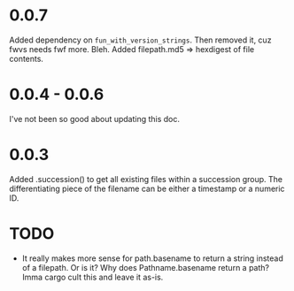 0.0.7
=====

Added dependency on `fun_with_version_strings`.  Then removed it, cuz fwvs needs fwf more.  Bleh.
Added filepath.md5 => hexdigest of file contents.


0.0.4 - 0.0.6
=============

I've not been so good about updating this doc.


0.0.3
=====

Added .succession() to get all existing files within a succession group.  The differentiating piece of the filename can be either a timestamp or a numeric ID.


TODO
====

* It really makes more sense for path.basename to return a string instead of a filepath.  Or is it?  Why does Pathname.basename return a path?  Imma cargo cult this and leave it as-is.